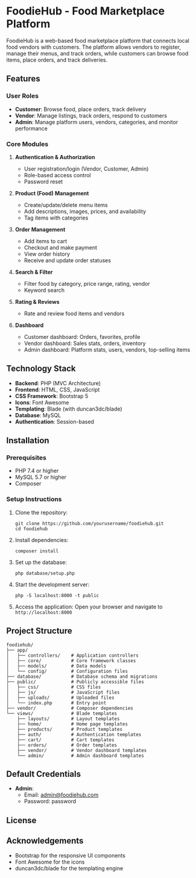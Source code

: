 # FoodieHub - Food Marketplace Platform

FoodieHub is a web-based food marketplace platform that connects local food vendors with customers. The platform allows vendors to register, manage their menus, and track orders, while customers can browse food items, place orders, and track deliveries.

## Features

### User Roles
- **Customer**: Browse food, place orders, track delivery
- **Vendor**: Manage listings, track orders, respond to customers
- **Admin**: Manage platform users, vendors, categories, and monitor performance

### Core Modules
1. **Authentication & Authorization**
   - User registration/login (Vendor, Customer, Admin)
   - Role-based access control
   - Password reset

2. **Product (Food) Management**
   - Create/update/delete menu items
   - Add descriptions, images, prices, and availability
   - Tag items with categories

3. **Order Management**
   - Add items to cart
   - Checkout and make payment
   - View order history
   - Receive and update order statuses

4. **Search & Filter**
   - Filter food by category, price range, rating, vendor
   - Keyword search

5. **Rating & Reviews**
   - Rate and review food items and vendors

6. **Dashboard**
   - Customer dashboard: Orders, favorites, profile
   - Vendor dashboard: Sales stats, orders, inventory
   - Admin dashboard: Platform stats, users, vendors, top-selling items

## Technology Stack
- **Backend**: PHP (MVC Architecture)
- **Frontend**: HTML, CSS, JavaScript
- **CSS Framework**: Bootstrap 5
- **Icons**: Font Awesome
- **Templating**: Blade (with duncan3dc/blade)
- **Database**: MySQL
- **Authentication**: Session-based

## Installation

### Prerequisites
- PHP 7.4 or higher
- MySQL 5.7 or higher
- Composer

### Setup Instructions
1. Clone the repository:
   ```
   git clone https://github.com/yourusername/foodiehub.git
   cd foodiehub
   ```

2. Install dependencies:
   ```
   composer install
   ```

3. Set up the database:
   ```
   php database/setup.php
   ```

4. Start the development server:
   ```
   php -S localhost:8000 -t public
   ```

5. Access the application:
   Open your browser and navigate to `http://localhost:8000`

## Project Structure
```
foodiehub/
├── app/
│   ├── controllers/    # Application controllers
│   ├── core/           # Core framework classes
│   ├── models/         # Data models
│   └── config/         # Configuration files
├── database/           # Database schema and migrations
├── public/             # Publicly accessible files
│   ├── css/            # CSS files
│   ├── js/             # JavaScript files
│   ├── uploads/        # Uploaded files
│   └── index.php       # Entry point
├── vendor/             # Composer dependencies
└── views/              # Blade templates
    ├── layouts/        # Layout templates
    ├── home/           # Home page templates
    ├── products/       # Product templates
    ├── auth/           # Authentication templates
    ├── cart/           # Cart templates
    ├── orders/         # Order templates
    ├── vendor/         # Vendor dashboard templates
    └── admin/          # Admin dashboard templates
```

## Default Credentials
- **Admin**:
  - Email: admin@foodiehub.com
  - Password: password

## License


## Acknowledgements
- Bootstrap for the responsive UI components
- Font Awesome for the icons
- duncan3dc/blade for the templating engine
